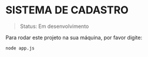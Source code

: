 <h1>SISTEMA DE CADASTRO</h1>

>Status: Em desenvolvimento 

Para rodar este projeto na sua máquina, por favor digite:

```
node app.js
```
